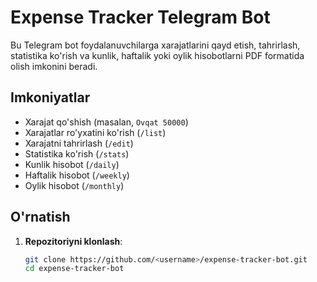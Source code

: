 # Expense Tracker Telegram Bot

Bu Telegram bot foydalanuvchilarga xarajatlarini qayd etish, tahrirlash, statistika ko'rish va kunlik, haftalik yoki oylik hisobotlarni PDF formatida olish imkonini beradi.

## Imkoniyatlar
- Xarajat qo'shish (masalan, `Ovqat 50000`)
- Xarajatlar ro'yxatini ko'rish (`/list`)
- Xarajatni tahrirlash (`/edit`)
- Statistika ko'rish (`/stats`)
- Kunlik hisobot (`/daily`)
- Haftalik hisobot (`/weekly`)
- Oylik hisobot (`/monthly`)

## O'rnatish

1. **Repozitoriyni klonlash**:
   ```bash
   git clone https://github.com/<username>/expense-tracker-bot.git
   cd expense-tracker-bot
